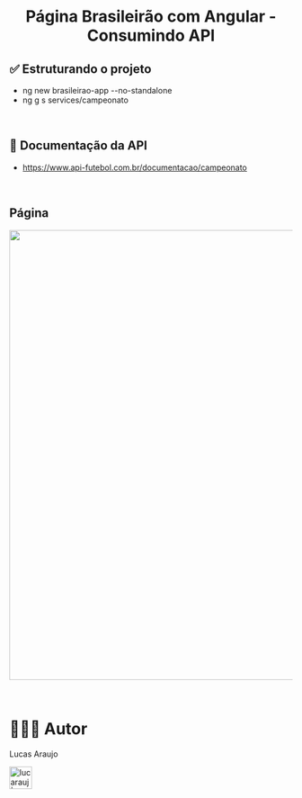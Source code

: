 <h1 align="center">Página Brasileirão com Angular - Consumindo API</h1>

## ✅ Estruturando o projeto

- ng new brasileirao-app --no-standalone
- ng g s services/campeonato

<br>

## 🏹 Documentação da API

- https://www.api-futebol.com.br/documentacao/campeonato

<br>

## Página

<p align="left"><img width="800px" src="" /></p>

<br>

# 👨🏼‍🎓 Autor

Lucas Araujo

<a href="https://www.linkedin.com/in/lucarauj"><img alt="lucarauj | LinkdeIN" width="40px" src="https://user-images.githubusercontent.com/43545812/144035037-0f415fc7-9f96-4517-a370-ccc6e78a714b.png" /></a>
